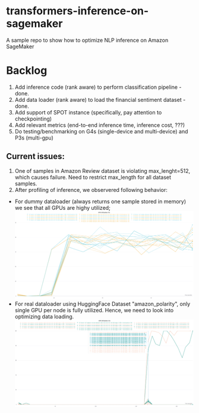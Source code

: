 # transformers-inference-on-sagemaker
A sample repo to show how to optimize NLP inference on Amazon SageMaker

# Backlog
1. Add inference code (rank aware) to perform classification pipeline - done.
2. Add data loader (rank aware) to load the financial sentiment dataset - done.
3. Add support of SPOT instance (specifically, pay attention to checkpointing)
4. Add relevant metrics (end-to-end inference time, inference cost, ???)
5. Do testing/benchmarking on G4s (single-device and multi-device) and P3s (multi-gpu)


## Current issues:
1. One of samples in Amazon Review dataset is violating max_lenght=512, which causes failure. Need to restrict max_length for all dataset samples.
2. After profiling of inference, we observered following behavior:
- For dummy dataloader (always returns one sample stored in memory) we see that all GPUs are highy utilized;<br>
![GPU Utilization with Dummy Dataset](static/dummy_gpu.png)<br>
- For real dataloader using HuggingFace Dataset "amazon_polarity", only single GPU per node is fully utilized. Hence, we need to look into optimizing data loading.<br>
![GPU Utilization with Amazon Polarity Dataset](static/amazon_reviews.png)<br>